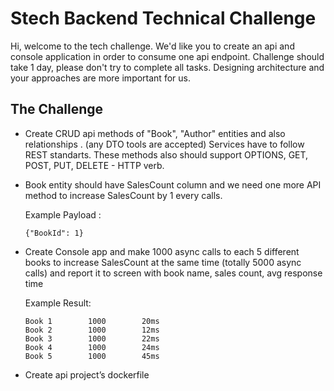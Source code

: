 # Stech Backend Technical Challenge

Hi, welcome to the tech challenge. We'd like you to create an api and console application in order to consume one api endpoint. Challenge should take 1 day, please don't try to complete all tasks. Designing architecture and your approaches are more important for us.

## The Challenge
- Create CRUD api methods of "Book", "Author" entities and also relationships . (any DTO  tools are accepted) 
Services have to follow REST standarts. These methods also should support OPTIONS, GET, POST, PUT, DELETE - HTTP verb.

- Book entity should have SalesCount column and we need one more API method to increase SalesCount by 1 every calls. 
  
  Example Payload : 
  
  ```{"BookId": 1}```

- Create Console app and make 1000 async calls to each 5 different books to increase SalesCount at the same time (totally 5000 async calls) and report it to screen with book name, sales count, avg response time

  Example Result:
  ```
  Book 1		1000		20ms
  Book 2		1000		12ms
  Book 3		1000		22ms
  Book 4		1000		24ms
  Book 5		1000		45ms
  ```


- Create api project’s dockerfile 


